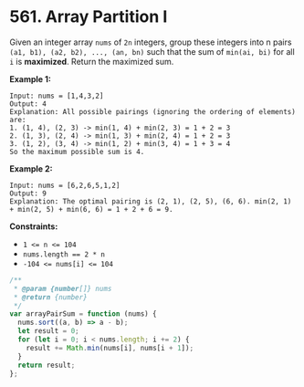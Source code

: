 # 561. Array Partition I
Given an integer array `nums` of `2n` integers, group these integers into n pairs `(a1, b1), (a2, b2), ..., (an, bn)` such that the sum of `min(ai, bi)` for all `i` is **maximized**. Return the maximized sum.

**Example 1:**
```
Input: nums = [1,4,3,2]
Output: 4
Explanation: All possible pairings (ignoring the ordering of elements) are:
1. (1, 4), (2, 3) -> min(1, 4) + min(2, 3) = 1 + 2 = 3
2. (1, 3), (2, 4) -> min(1, 3) + min(2, 4) = 1 + 2 = 3
3. (1, 2), (3, 4) -> min(1, 2) + min(3, 4) = 1 + 3 = 4
So the maximum possible sum is 4.
```
**Example 2:**
```
Input: nums = [6,2,6,5,1,2]
Output: 9
Explanation: The optimal pairing is (2, 1), (2, 5), (6, 6). min(2, 1) + min(2, 5) + min(6, 6) = 1 + 2 + 6 = 9.
```

**Constraints:**

- `1 <= n <= 104`
- `nums.length == 2 * n`
- `-104 <= nums[i] <= 104`

```javascript
/**
 * @param {number[]} nums
 * @return {number}
 */
var arrayPairSum = function (nums) {
  nums.sort((a, b) => a - b);
  let result = 0;
  for (let i = 0; i < nums.length; i += 2) {
    result += Math.min(nums[i], nums[i + 1]);
  }
  return result;
};

```
